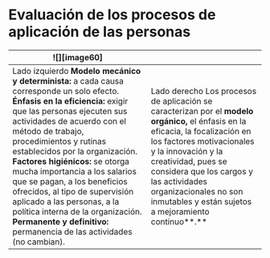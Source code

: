 # Evaluación de los procesos de aplicación de las personas

| ![][image60] |  |
| ----- | ----- |
| Lado izquierdo **Modelo mecánico** **y determinista:** a cada causa corresponde un solo efecto. **Énfasis en la eficiencia:** exigir que las personas ejecuten sus actividades de acuerdo con el método de trabajo, procedimientos y rutinas establecidos por la organización. **Factores higiénicos:** se otorga mucha importancia a los salarios que se pagan, a los beneficios ofrecidos, al tipo de supervisión aplicado a las personas, a la política interna de la organización. **Permanente y definitivo:** permanencia de las actividades (no cambian). | Lado derecho Los procesos de aplicación se caracterizan por el **modelo orgánico,** el énfasis en la eficacia, la focalización en los factores motivacionales y la innovación y la creatividad, pues se considera que los cargos y las actividades organizacionales no son inmutables y están sujetos a mejoramiento continuo**.** | 